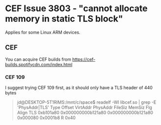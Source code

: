# CEF Issue 3803 - "cannot allocate memory in static TLS block"
Applies for some Linux ARM devices.

## CEF
You can acquire CEF builds from https://cef-builds.spotifycdn.com/index.html

### CEF 109
I suggest trying CEF 109 first, as it should only have a TLS header of 440 bytes
> jd@DESKTOP-5T1RIMS:/mnt/c/space$ readelf -Wl libcef.so | grep -E 'PhysAddr|TLS'
  Type           Offset   VirtAddr           PhysAddr           FileSiz  MemSiz   Flg Align
  TLS            0xb101a80 0x000000000b121a80 0x000000000b121a80 0x000080 0x0001b8 R   0x40
